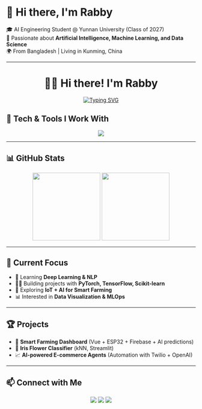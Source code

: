 # 👋 Hi there, I'm Rabby  

🎓 AI Engineering Student @ Yunnan University (Class of 2027)  
🤖 Passionate about **Artificial Intelligence, Machine Learning, and Data Science**  
🌍 From Bangladesh | Living in Kunming, China  

---
<div align="center">

# 👋🏼 Hi there! I'm Rabby 

<!--- <br>👋🏼 Welcome to my GitHub portfolio! --->

[![Typing SVG](https://readme-typing-svg.demolab.com?font=Jetbrains+Mono&weight=600&size=20&duration=5000&pause=1000&width=1000&height=30&center=true&vCenter=true&lines=AI+Engineer+%7C+Machine+Learning+%7C+Deep+Learning;Bachelor's+in+Artificial+Intelligence+@+Yunnan+University;Python%2C+TensorFlow%2C+PyTorch%2C+Scikit-learn%2C+OpenCV;Building+AI+Projects+%26+Smart+Farming+Solutions;Passionate+About+Data+Science%2C+IoT%2C+and+MLOps)](https://git.io/typing-svg)


<!---

I'm a freelancer with a background that spans diverse fields, including **Full-stack Software Development** (Current Focus), **Data Analytics**, **Data Science** (AI/ML), **Social Media Management**, **Music Production**, and **Video Editing**.

--->

</div>

## 🚀 Tech & Tools I Work With
<p align="center">
  <img src="https://skillicons.dev/icons?i=python,tensorflow,pytorch,scikit-learn,opencv,javascript,vue,django,mongodb,mysql,linux,docker,git,github" />
</p>

---

## 📊 GitHub Stats
<p align="center">
  <img src="https://github-readme-stats.vercel.app/api?username=YOURUSERNAME&show_icons=true&theme=radical" height="180"/>
  <img src="https://github-readme-stats.vercel.app/api/top-langs/?username=YOURUSERNAME&layout=compact&theme=radical" height="180"/>
</p>

---

## 🔬 Current Focus
- 🌱 Learning **Deep Learning & NLP**
- 🧑‍💻 Building projects with **PyTorch, TensorFlow, Scikit-learn**
- 📡 Exploring **IoT + AI for Smart Farming**
- 📊 Interested in **Data Visualization & MLOps**

---

## 🏆 Projects
- 🌿 **Smart Farming Dashboard** (Vue + ESP32 + Firebase + AI predictions)  
- 🧠 **Iris Flower Classifier** (kNN, Streamlit)  
- 📈 **AI-powered E-commerce Agents** (Automation with Twilio + OpenAI)  

---

## 📫 Connect with Me
<p align="center">
  <a href="https://linkedin.com/in/YOURUSERNAME"><img src="https://img.shields.io/badge/LinkedIn-blue?logo=linkedin&logoColor=white"/></a>
  <a href="mailto:YOURMAIL@gmail.com"><img src="https://img.shields.io/badge/Email-red?logo=gmail&logoColor=white"/></a>
  <a href="https://github.com/YOURUSERNAME"><img src="https://img.shields.io/badge/GitHub-black?logo=github&logoColor=white"/></a>
</p>
